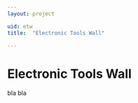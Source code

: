 ```yaml
---
layout: project

uid: etw
title:  "Electronic Tools Wall"

---
```

<h1>Electronic Tools Wall</h1>

bla bla
